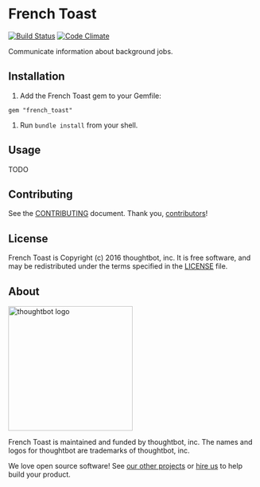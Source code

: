# French Toast
[![Build Status](https://travis-ci.org/thoughtbot/french_toast.svg?branch=master)](https://travis-ci.org/thoughtbot/french_toast)
[![Code Climate](https://codeclimate.com/github/thoughtbot/french_toast/badges/gpa.svg)](https://codeclimate.com/github/thoughtbot/french_toast)

Communicate information about background jobs.

## Installation

1. Add the French Toast gem to your Gemfile:

  ```
  gem "french_toast"
  ```

1. Run `bundle install` from your shell.

## Usage

TODO

## Contributing

See the [CONTRIBUTING] document.
Thank you, [contributors]!

  [CONTRIBUTING]: CONTRIBUTING.md
  [contributors]: https://github.com/thoughtbot/french_toast/graphs/contributors

## License

French Toast is Copyright (c) 2016 thoughtbot, inc.
It is free software, and may be redistributed
under the terms specified in the [LICENSE] file.

  [LICENSE]: LICENSE.md

## About

[<img src="http://presskit.thoughtbot.com/images/signature.svg" width="250" alt="thoughtbot logo">][thoughtbot]

French Toast is maintained and funded by thoughtbot, inc.
The names and logos for thoughtbot are trademarks of thoughtbot, inc.

We love open source software!
See [our other projects][community]
or [hire us][hire] to help build your product.

  [thoughtbot]: https://thoughtbot.com?utm_source=github
  [community]: https://thoughtbot.com/community?utm_source=github
  [hire]: https://thoughtbot.com/hire-us?utm_source=github
